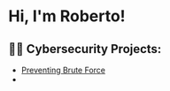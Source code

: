 <h1>Hi, I'm Roberto!

<h2>👨‍💻 Cybersecurity Projects:</h2>

- [Preventing Brute Force](https://github.com/RMBaez/Snort-Challenge/blob/main/README.md)
- 

